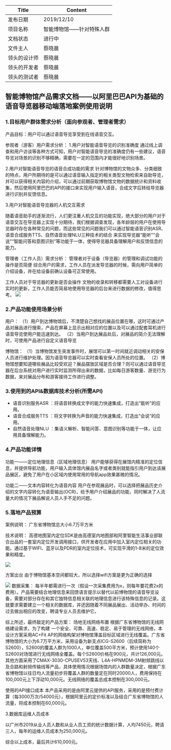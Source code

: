 
| Title | Content |
| --- | --- |
| 发布日期 | 2019/12/10 |
| 项目名称 | 智能博物馆——针对特殊人群 |
| 文档状态 | 进行中 |
| 文件主人 | 蔡晓晨 |
| 领头的设计师 | 蔡晓晨 |
| 领头的开发者 | 蔡晓晨 |
| 领头的测试者 | 蔡晓晨 |

## 智能博物馆产品需求文档——以阿里巴巴API为基础的语音导览器移动端落地案例使用说明
### 1.目标用户群体需求分析（面向参观者、管理者需求）
产品目标：用户可以通过语音导览享受到在线语音交互。

参观者（游客）用户需求分析：
1.用户对智能语音导览的识别准确度
通过线上调查和用户访谈等各种方式可知，用户对智能语音导览的准确度仍有一些建议，语音导览对场景的识别不够精确，需要在一定的范围内才能很好地识别场景。

2.用户对智能语音导览的语音合成功能的需求
针对博物馆的文物众多、分类细致的特点，用户所期待的是可以通过语音输入指定的相关类型文物检索来自助导览，并可以获得相关内容的介绍，可以通过前期获取博物馆文物的数据统计和资料收集，然后使用阿里巴巴的API的接口来实现用户输入语音，合成文字后转给导览器进行识别并反馈信息。

3.用户对智能语音导览器的人机交互需求

随着语音助手的逐渐流行，人们更注重人机交互的功能实现，绝大部分的用户对于语音交互在导览器上实现十分期待，我们根据调查发现，各年龄层的用户在使用导览器时存在各种常见的问题，而这些常见的问题我们可以通过智能语音识别ASR、语音合成服务TTS、自然语音处理NLU三种技术的结合 来实现导览器“能听”"会说"“智能问答和意图识别”等功能于一体，使得导览器具备理解用户和反馈信息的能力。

管理者（工作人员）需求分析：
管理者对于设备（导览器）的管理和调试功能的操作是否简便
综合用户的需求，工作人员在派发导览器的时候，需向用户简单的介绍设备，并在给设备前确认设备可正常使用。

工作人员对于导览器的更新是否会操作
文物的收录和转移都需要人工对设备进行实时的更新，工作人员能否简易地使用导览器的后台来进行数据的修改，值得思考。
![](https://camo.githubusercontent.com/ab3e25517dd4c253eaa683e7490ff4afe16bb9b6/68747470733a2f2f696d616765732e67697465652e636f6d2f75706c6f6164732f696d616765732f323031392f313131332f3037353331335f65353762643262365f313833313534332e706e67)

### 2.产品功能使用场景分析
用户： （1）用户到达博物馆后，不清楚自己想找的展品位置在哪，这时可通过产品对展品进行搜索，产品在屏幕上显示出相对应的位置以及可以通过配套耳机进行语音导览使用户能迅速到达。 
（2）当用户到达展品处后，对展品的简介无法理解时，可使用产品进行自定义语音导览

博物馆：
（1）当博物馆发生突发事件时，展馆可以第一时间就近调动相关的安保人员进行维护处理。因为语音导览器可以实时查看安保人员所处的位置。 （2）博物馆想要知道哪些展品比较受欢迎？展品摆放区域是否合理？则可以通过语音导览器在后台系统对用户进行实时监测所得出来的数据，比如每日游客数量、游览行为数据，来对展品分布和游客接待工作进行调整。

### 3.使用到的API&数据库技术分析(所需API)
* 语音识别服务ASR ：将语音转换成文字的能力快速集成，打造出“能听”的应用。
* 语音合成服务TTS ：将文字转换为声音的能力快速集成，打造出“会说”的应用。
* 自然语音处理NLU ：集语义解析、智能问答、意图识别等功能于一体，让应用具备理解能力。

### 4.产品功能详情
功能一——定位地理信息（区域地理信息）
用户能够获得在展馆内精准的定位信息，并提供导航功能，用户输入具体馆内展品名字或者类别就能指引用户到达该展品展区，避免了用户在小区域内使用常用的导航app效果甚微的情况。

功能二——文本内容转化为语音内容
用户在参观展品时，可以选择把展品历史介绍的文字内容转化为语音输出(OCR)，给予用户介绍展品的功能，同时解决了人流量大的情况下展品解说人员人手不足的问题。

### 5.落地产品预算
案例说明：
广东省博物馆总大小6.7万平方米

技术说明：
高德地图室内定位SDK是由高德室内地图部和阿里智能生活事业部联合出品的一套室内定位开发调用接口，供开发者在应用中加入室内定位相关的功能。通过基于WIFI、蓝牙以及PDR的室内定位技术，可实现平滑的1-8米的定位效果和精度。

![](https://camo.githubusercontent.com/b44ab2c06165b93092d82f6f3d3b72d8d46052c1/68747470733a2f2f696d616765732e67697465652e636f6d2f75706c6f6164732f696d616765732f323031392f313131332f3037353531365f34643165373936375f313833313534332e706e67)

方案出台
由于博物馆基本空间都较大，所以选择wifi方案是更为正确的选择

![](https://camo.githubusercontent.com/d23256eb2f09fff5ac03acccdb7ab1308bda73cc/68747470733a2f2f696d616765732e67697465652e636f6d2f75706c6f6164732f696d616765732f323031392f313131332f3037353634325f33653433613035385f313833313534332e706e67)
数据采集：
每半年都需进行一次（假设一次采集费用为x，则每年要花费2x的费用）。产品需要结合地理信息来回馈语言提示以替代以前博物馆的语音导览设备，需要对部分存在和其它独特信息相关联的地理信息进行该特殊信息的记录。这就要求需要建立一个相关的数据库，并还因随着不同展品展出、活动举办、时间的过去做出相应的改变，聘请专业人员去维护它。

综上所述，最终敲定的产品方案：
场地无线网络布置
根据广东省博物馆的无线网络建设需求，为了构建 一个安全、可靠、高速、稳定、易于管理的无线网络，本设计方案采用AC+Fit AP的网络构架对博物馆薄盖目标区域进行无线覆盖。广东省博物馆的大小为6.7万平方米，采用设备为新支点ICG-S2600（后续简称为S2600），S2600的覆盖人群为1000人，单位覆盖500平方米，预计使用140个S2600对场馆进行无线网络全覆盖。每个S2600价格在900元，共计126,000元。其他方面采用了CMAX-3030-CPUSEV53天线、L4A-HPNMDM-3M射频跳线以及合路和射频传输线等产品，具体使用情况根据场馆内的人群数量决定，根据广东省博物馆以往日均人流量初步将覆盖人群的数量定在同时20000人，费用保持在100,000元上下浮动10,000元。无线网络的覆盖总成本控制在300,000元。

使用的API接口成本
本产品采用的是由阿里云提供的API服务，采用的是预付费计算（每3000万次/54000元），根据阿里云的定价标准以及结合广东省博物馆的人流量，将成本控制在60,000元。

3.数据库运维人员成本

以广州市2019从业人员人数和从业人员工资的统计数据计算，人均7450元，聘请三人，每年的运维人员成本为250,000元。

综合以上成本，最后共计610,000元。

